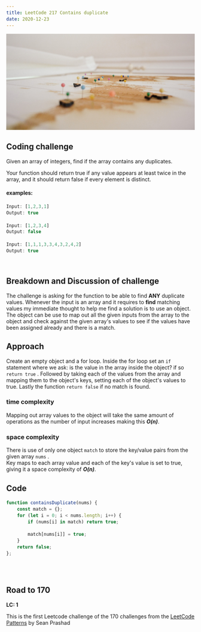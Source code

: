 ```yaml
---
title: LeetCode 217 Contains duplicate
date: 2020-12-23
---
```


![leetcode banner: markers on a map](leetcode-banner1.jpg)

## Coding challenge

Given an array of integers, find if the array contains any duplicates.

Your function should return true if any value appears at least twice in the array, and it should return false if every element is distinct.

#### examples:


```javascript
Input: [1,2,3,1]
Output: true

Input: [1,2,3,4]
Output: false

Input: [1,1,1,3,3,4,3,2,4,2]
Output: true
```
<br>

## Breakdown and Discussion of challenge

The challenge is asking for the function to be able to find **ANY** duplicate values. Whenever the input is an array and it requires to **find** matching values my immediate thought to help me find a solution is to use an object. The object can be use to map out all the given inputs from the array to the object and check against the given array's values to see if the values have been assigned already and there is a match.


## Approach

Create an empty object and a for loop. Inside the for loop set an `if`  statement where we ask: is the value in the array inside the object? if so `return true` . Followed by taking each of the values from  the array and mapping them to the object's keys, setting each of the object's values to true. Lastly the function `return false` if no match is found. 

### time complexity

Mapping out array values to the object will take the same amount of operations as the number of input increases making this _**O(n)**_.

### space complexity

There is use of only one object ``` match ``` to store the key/value pairs from the given array ``` nums ``` .<br> Key maps to each array value and each of the key's value is set to true, giving it a space complexity of _***O(n)***_.

## Code

```javascript
function containsDuplicate(nums) {
    const match = {};
    for (let i = 0; i < nums.length; i++) {
        if (nums[i] in match) return true;
        
        match[nums[i]] = true;
    }
    return false;
};
```

<br>
<br>

## Road to 170

**LC: 1**

This is the first Leetcode challenge of the 170 challenges from the [LeetCode Patterns](https://seanprashad.com/leetcode-patterns/) by Sean Prashad